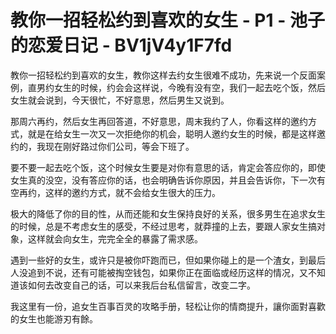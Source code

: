 # 教你一招轻松约到喜欢的女生 - P1 - 池子的恋爱日记 - BV1jV4y1F7fd

教你一招轻松约到喜欢的女生，教你这样去约女生很难不成功，先来说一个反面案例，直男约女生的时候，约会会这样说，今晚有没有空，我们一起去吃个饭，然后女生就会说到，今天很忙，不好意思，然后男生又说到。

那周六再约，然后女生再回答道，不好意思，周末我约了人，你看这样的邀约方式，就是在给女生一次又一次拒绝你的机会，聪明人邀约女生的时候，都是这样邀约的，我现在刚好路过你们公司，等会下班了。

要不要一起去吃个饭，这个时候女生要是对你有意思的话，肯定会答应你的，即使女生真的没空，没有答应你的话，也会明确告诉你原因，并且会告诉你，下一次有空再约，这样的邀约方式，就不会给女生很大的压力。

极大的降低了你的目的性，从而还能和女生保持良好的关系，很多男生在追求女生的时候，总是不考虑女生的感受，不经过思考，就莽撞的上去，要跟人家女生搞对象，这样就会向女生，完完全全的暴露了需求感。

遇到一些好的女生，或许只是被你吓跑而已，但如果你碰上的是一个渣女，到最后人没追到不说，还有可能被掏空钱包，如果你正在面临或经历这样的情况，又不知道该如何去改变自己的话，可以来我后台私信留言，改变二字。

我这里有一份，追女生百事百灵的攻略手册，轻松让你的情商提升，讓你面對喜歡的女生也能游刃有餘。
